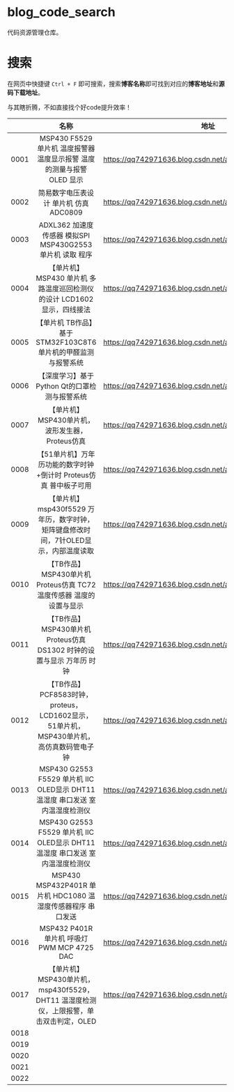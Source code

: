 # blog_code_search
代码资源管理仓库。

# 搜索

在网页中快捷键 `Ctrl + F` 即可搜索，搜索**博客名称**即可找到对应的**博客地址**和**源码下载地址**。

与其瞎折腾，不如直接找个好code提升效率！

|      |                       名称                       |                             地址                              |                   源码资料下载                    |     备注     |
|:-----|:----------------------------------------------:|:-----------------------------------------------------------:|:-------------------------------------------:|:----------:|
| 0001 | MSP430 F5529 单片机 温度报警器 温度显示报警 温度的测量与报警 OLED 显示 | https://qq742971636.blog.csdn.net/article/details/109644022 |  http://dt3.8tupian.net/2/28880a3b7000.pg3  |            |
| 0002 |简易数字电压表设计 单片机 仿真 ADC0809 |https://qq742971636.blog.csdn.net/article/details/109495845|  http://dt3.8tupian.net/2/28880a5b6000.pg3  |            |
| 0003 |ADXL362 加速度传感器 模拟SPI MSP430G2553 单片机 读取 程序|https://qq742971636.blog.csdn.net/article/details/118840410|  http://dt1.8tupian.net/2/28880a6b7000.pg3  |            |
| 0004 |【单片机】MSP430 单片机 多路温度巡回检测仪的设计 LCD1602显示，四线接法|https://qq742971636.blog.csdn.net/article/details/131366934|  http://dt2.8tupian.net/2/28880a7b9990.pg3  |            |
| 0005 |【单片机 TB作品】基于STM32F103C8T6单片机的甲醛监测与报警系统|https://qq742971636.blog.csdn.net/article/details/130941021|  http://dt4.8tupian.net/2/28880a8b9990.pg3  |            |
| 0006 |【深度学习】基于Python Qt的口罩检测与报警系统|https://qq742971636.blog.csdn.net/article/details/130865561|  http://dt2.8tupian.net/2/28880a9b9990.pg3  |            |
| 0007 |【单片机】MSP430单片机，波形发生器，Proteus仿真|https://qq742971636.blog.csdn.net/article/details/130824681| http://dt2.8tupian.net/2/28880a10b9990.pg3  |            |
| 0008 |【51单片机】万年历功能的数字时钟+倒计时 Proteus仿真 普中板子可用|https://qq742971636.blog.csdn.net/article/details/130754631| http://dt4.8tupian.net/2/28880a11b7000.pg3  |            |
| 0009 |【单片机】msp430f5529 万年历，数字时钟，矩阵键盘修改时间，7针OLED显示，内部温度读取|https://qq742971636.blog.csdn.net/article/details/131669498| http://dt4.8tupian.net/2/28880a12b16800.pg3 |            |
| 0010 |【TB作品】MSP430单片机 Proteus仿真 TC72 温度传感器 温度的设置与显示|https://qq742971636.blog.csdn.net/article/details/130417067| http://dt4.8tupian.net/2/28880a13b6880.pg3  |            |
| 0011 |【TB作品】MSP430单片机 Proteus仿真 DS1302 时钟的设置与显示 万年历 时钟|https://qq742971636.blog.csdn.net/article/details/130404756| http://dt2.8tupian.net/2/28880a14b9990.pg3  |            |
| 0012 |【TB作品】PCF8583时钟，proteus，LCD1602显示，51单片机，MSP430单片机，高仿真数码管电子钟|https://qq742971636.blog.csdn.net/article/details/130359925| http://dt3.8tupian.net/2/28880a15b9990.pg3  |            |
| 0013 |MSP430 G2553 F5529 单片机 IIC OLED显示 DHT11 温湿度 串口发送 室内温湿度检测仪|https://qq742971636.blog.csdn.net/article/details/107502442 |  http://dt3.8tupian.net/2/28880a17b9990.pg3 |  2553单片机   |
| 0014 |MSP430 G2553 F5529 单片机 IIC OLED显示 DHT11 温湿度 串口发送 室内温湿度检测仪|https://qq742971636.blog.csdn.net/article/details/107502442|  http://dt1.8tupian.net/2/28880a16b9990.pg3 |  5529单片机   |
| 0015 |MSP430 MSP432P401R 单片机 HDC1080 温湿度传感器程序 串口发送|https://qq742971636.blog.csdn.net/article/details/121444386| http://dt2.8tupian.net/2/28880a18b9990.pg3                                             |            |
| 0016 |MSP432 P401R 单片机 呼吸灯 PWM MCP 4725 DAC|https://qq742971636.blog.csdn.net/article/details/109363825|     http://dt2.8tupian.net/2/28880a19b9990.pg3    |            |
| 0017 |【单片机】MSP430单片机，msp430f5529，DHT11 温湿度检测仪，上限报警，单击双击判定，OLED|https://qq742971636.blog.csdn.net/article/details/131684551|   http://dt2.8tupian.net/2/28880a20b16800.pg3                          |            |
| 0018 |||                                             |            |
| 0019 |||                                             |            |
| 0020 |||                                             |            |
| 0021 |||                                             |            |
| 0022 |||                                             |            |
